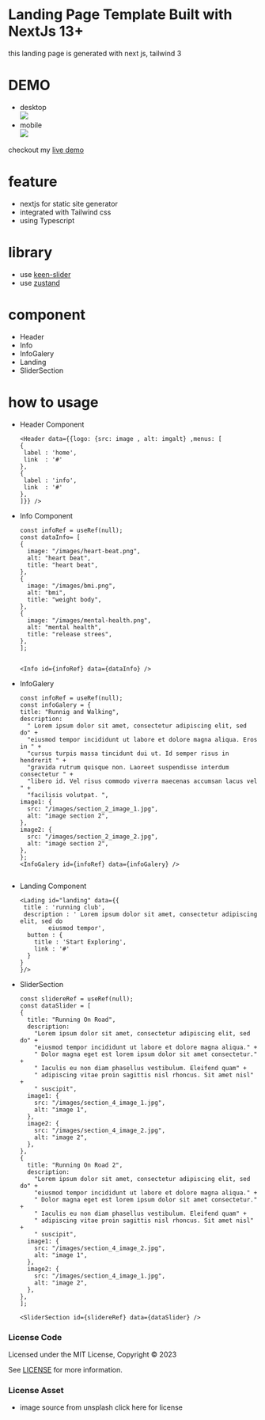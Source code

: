 # Landing Page Template Built with NextJs 13+

this landing page is generated with next js, tailwind 3

# DEMO
- desktop <br/>
	<img src="screenshoot/screencapture-pc.png"/>
- mobile <br/>
	<img src="screenshoot/screencapture-mobile.png"/>

checkout my <a href="https://fe-runner-boxgramer.vercel.app/">live demo </a>

# feature
- nextjs for static site generator
- integrated with Tailwind css
- using Typescript

# library
- use <a href="https://keen-slider.io/"> keen-slider</a>
- use <a href="https://github.com/pmndrs/zustand"> zustand </a>


# component 
- Header
- Info
- InfoGalery
- Landing
- SliderSection

# how to usage
- Header Component  
	```tsx
  <Header data={{logo: {src: image , alt: imgalt} ,menus: [
   {
     label : 'home',
     link  : '#'
   },
   {
     label : 'info',
     link  : '#'
   },
  ]}} />
	```
- Info Component
	```tsx
  const infoRef = useRef(null);
  const dataInfo= [
    {
      image: "/images/heart-beat.png",
      alt: "heart beat",
      title: "heart beat",
    },
    {
      image: "/images/bmi.png",
      alt: "bmi",
      title: "weight body",
    },
    {
      image: "/images/mental-health.png",
      alt: "mental health",
      title: "release strees",
    },
  ];


  <Info id={infoRef} data={dataInfo} />
	```
- InfoGalery 
	```tsx
  const infoRef = useRef(null);
  const infoGalery = {
    title: "Runnig and Walking",
    description:
      " Lorem ipsum dolor sit amet, consectetur adipiscing elit, sed do" +
      "eiusmod tempor incididunt ut labore et dolore magna aliqua. Eros in " +
      "cursus turpis massa tincidunt dui ut. Id semper risus in hendrerit " +
      "gravida rutrum quisque non. Laoreet suspendisse interdum consectetur " +
      "libero id. Vel risus commodo viverra maecenas accumsan lacus vel " +
      "facilisis volutpat. ",
    image1: {
      src: "/images/section_2_image_1.jpg",
      alt: "image section 2",
    },
    image2: {
      src: "/images/section_2_image_2.jpg",
      alt: "image section 2",
    },
  };
  <InfoGalery id={infoRef} data={infoGalery} />


	```
- Landing Component
	```tsx
  <Lading id="landing" data={{
     title : 'running club',
     description : ' Lorem ipsum dolor sit amet, consectetur adipiscing elit, sed do
            eiusmod tempor',
      button : {
        title : 'Start Exploring',
        link : '#'
      }
  }
  }/>
	```
- SliderSection
	```tsx
 	const slidereRef = useRef(null);
 	const dataSlider = [
    {
      title: "Running On Road",
      description:
        "Lorem ipsum dolor sit amet, consectetur adipiscing elit, sed do" +
        "eiusmod tempor incididunt ut labore et dolore magna aliqua." +
        " Dolor magna eget est lorem ipsum dolor sit amet consectetur." +
        " Iaculis eu non diam phasellus vestibulum. Eleifend quam" +
        " adipiscing vitae proin sagittis nisl rhoncus. Sit amet nisl" +
        " suscipit",
      image1: {
        src: "/images/section_4_image_1.jpg",
        alt: "image 1",
      },
      image2: {
        src: "/images/section_4_image_2.jpg",
        alt: "image 2",
      },
    },
    {
      title: "Running On Road 2",
      description:
        "Lorem ipsum dolor sit amet, consectetur adipiscing elit, sed do" +
        "eiusmod tempor incididunt ut labore et dolore magna aliqua." +
        " Dolor magna eget est lorem ipsum dolor sit amet consectetur." +
        " Iaculis eu non diam phasellus vestibulum. Eleifend quam" +
        " adipiscing vitae proin sagittis nisl rhoncus. Sit amet nisl" +
        " suscipit",
      image1: {
        src: "/images/section_4_image_2.jpg",
        alt: "image 1",
      },
      image2: {
        src: "/images/section_4_image_1.jpg",
        alt: "image 2",
      },
    },
  ];

  <SliderSection id={slidereRef} data={dataSlider} />

	```

### License Code

Licensed under the MIT License, Copyright © 2023

See [LICENSE](LICENSE) for more information.

### License Asset

- image  source from unsplash <a hfre="https://unsplash.com/license">click here for license </a>


